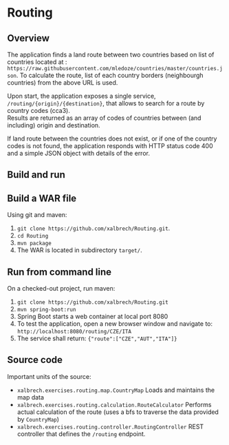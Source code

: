 # Routing 

## Overview

The application finds a land route between two countries based on list of countries located at : `https://raw.githubusercontent.com/mledoze/countries/master/countries.json`. 
To calculate the route, list of each country borders (neighbourgh countries) from the above URL is used. 

Upon start, the application exposes a single service, `/routing/{origin}/{destination}`, that allows to search for a route by country codes (cca3).   
Results are returned as an array of codes of countries between (and including) origin and destination.

If land route between the countries does not exist, or if one of the country codes is not found, the application responds with HTTP status code 400 and a simple JSON object with details of the error.

## Build and run

## Build a WAR file
Using git and maven: 
1. `git clone https://github.com/xalbrech/Routing.git`. 
2. `cd Routing`
3. `mvn package`
4. The WAR is located in subdirectory `target/`.

## Run from command line
On a checked-out project, run maven:
1. `git clone https://github.com/xalbrech/Routing.git`
2. `mvn spring-boot:run`
3. Spring Boot starts a web container at local port 8080
4. To test the application, open a new browser window and navigate to: `http://localhost:8080/routing/CZE/ITA`
5. The service shall return: `{"route":["CZE","AUT","ITA"]}`

## Source code
Important units of the source:
* `xalbrech.exercises.routing.map.CountryMap` Loads and maintains the map data
* `xalbrech.exercises.routing.calculation.RouteCalculator` Performs actual calculation of the route (uses a bfs to traverse the data provided by `CountryMap`)
* `xalbrech.exercises.routing.controller.RoutingController` REST controller that defines the `/routing` endpoint.

